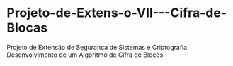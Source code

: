 # Projeto-de-Extens-o-VII---Cifra-de-Blocas
Projeto de Extensão de Segurança de Sistemas e Criptografia      Desenvolvimento de um Algoritmo de Cifra de Blocos 
